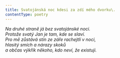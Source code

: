 ```yaml
---
title: Svatojánská noc kdesi za zdí mého dvorku\.
contentType: poetry
---
```


<section>

_Na druhé straně já bez svatojánské noci.  
Protože svatý Jan je tam, kde se slaví.  
Pro mě zůstává stín ze záře rachejtlí v noci,  
hlasitý smích a nárazy skoků  
a občas výkřik někoho, kdo neví, že existuji._

</section>
